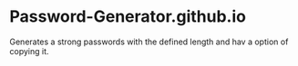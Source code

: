 # Password-Generator.github.io
Generates a strong passwords with the defined length and hav a option of copying it.
